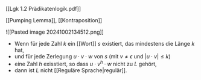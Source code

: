 [[Lgk 1.2 Prädikatenlogik.pdf]]

[[Pumping Lemma]], [[Kontraposition]]

![[Pasted image 20241002134512.png]]

- Wenn für jede Zahl $k$ ein [[Wort]] $s$ existiert, das mindestens die Länge $k$ hat,
- und für jede Zerlegung $u\cdot v \cdot w$ von $s$ (mit $v \neq \epsilon$ und $|u\cdot v| \leq k$) 
- eine Zahl $h$ exisstiert, so dass $u \cdot v^{h} \cdot w$ nicht zu $L$ gehört, 
- dann ist $L$ nicht [[Reguläre Sprache|regulär]].